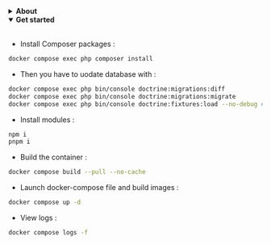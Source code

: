 <details>
<summary><b>About</b></summary>
  <br/>
</details>

<details open>
  <summary><b>Get started</b></summary>
  <br/>
  <p>

- Install Composer packages :

```bash
docker compose exec php composer install
```

- Then you have to uodate database with :

```bash
docker compose exec php bin/console doctrine:migrations:diff
docker compose exec php bin/console doctrine:migrations:migrate
docker compose exec php bin/console doctrine:fixtures:load --no-debug # takes time
```

- Install modules :

```bash
npm i
pnpm i
```

 - Build the container :

```bash
docker compose build --pull --no-cache
```

- Launch docker-compose file and build images :

```bash
docker compose up -d
```

- View logs :

```bash
docker compose logs -f
```
  </p>
</details>